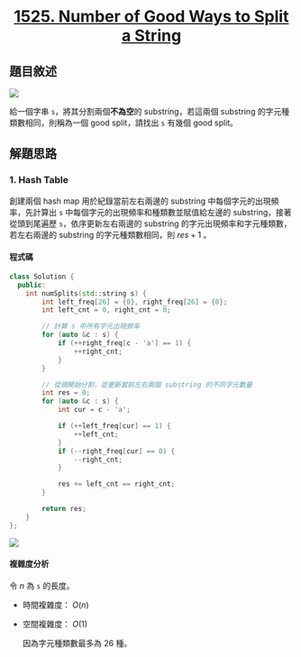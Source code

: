 # <center> [1525. Number of Good Ways to Split a String](https://leetcode.com/problems/number-of-good-ways-to-split-a-string/description/) </center>

## 題目敘述

[![](https://i.imgur.com/RO2fsen.png)](https://i.imgur.com/RO2fsen.png)

給一個字串 `s`，將其分割兩個**不為空**的 substring，若這兩個 substring 的字元種類數相同，則稱為一個 good split，請找出 `s` 有幾個 good split。

## 解題思路

### 1. Hash Table

創建兩個 hash map 用於紀錄當前左右兩邊的 substring 中每個字元的出現頻率，先計算出 `s` 中每個字元的出現頻率和種類數並賦值給左邊的 substring，接著從頭到尾遍歷 `s`，依序更新左右兩邊的 substring 的字元出現頻率和字元種類數，若左右兩邊的 substring 的字元種類數相同，則 $res + 1$ 。

#### 程式碼

```cpp {.line-numbers}
class Solution {
  public:
    int numSplits(std::string s) {
        int left_freq[26] = {0}, right_freq[26] = {0};
        int left_cnt = 0, right_cnt = 0;

        // 計算 s 中所有字元出現頻率
        for (auto &c : s) {
            if (++right_freq[c - 'a'] == 1) {
                ++right_cnt;
            }
        }

        // 從頭開始分割，並更新當前左右兩個 substring 的不同字元數量
        int res = 0;
        for (auto &c : s) {
            int cur = c - 'a';

            if (++left_freq[cur] == 1) {
                ++left_cnt;
            }
            if (--right_freq[cur] == 0) {
                --right_cnt;
            }

            res += left_cnt == right_cnt;
        }

        return res;
    }
};
```

[![](https://i.imgur.com/xbY9xmO.png)](https://i.imgur.com/xbY9xmO.png)

#### 複雜度分析

令 $n$ 為 `s` 的長度。

- 時間複雜度： $O(n)$

- 空間複雜度： $O(1)$

    因為字元種類數最多為 26 種。
